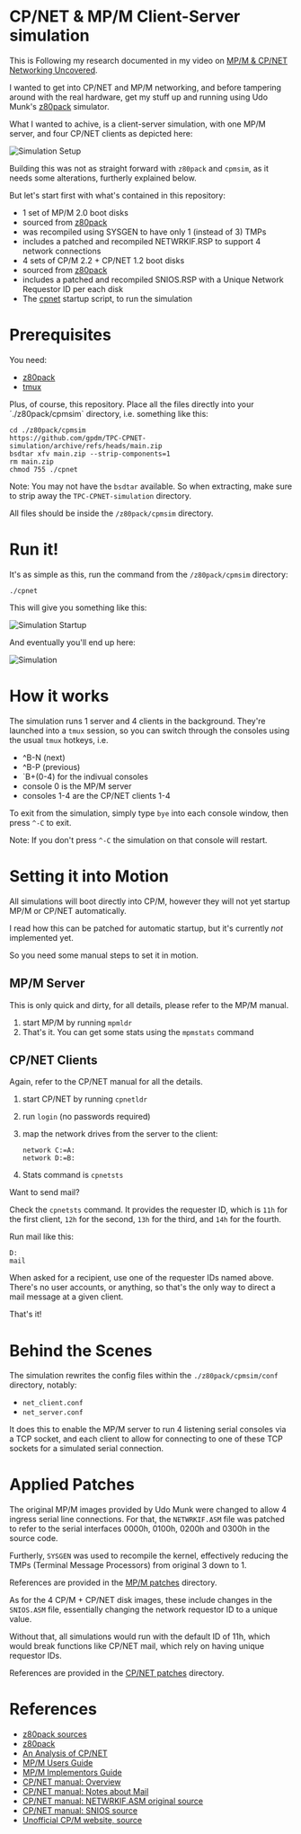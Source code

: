 # CP/NET & MP/M Client-Server simulation

This is Following my research documented in my video
on [MP/M & CP/NET Networking Uncovered](https://www.youtube.com/watch?v=YI2rXPHUQ9c).

I wanted to get into CP/NET and MP/M networking,
and before tampering around with the real hardware,
get my stuff up and running using Udo Munk's [z80pack](https://github.com/udo-munk/z80pack) simulator.

What I wanted to achive, is a client-server simulation,
with one MP/M server, and four CP/NET clients as depicted here:

![Simulation Setup](doc/simulation_setup.png)

Building this was not as straight forward with `z80pack` and `cpmsim`,
as it needs some alterations, furtherly explained below.

But let's start first with what's contained in this repository:

- 1 set of MP/M 2.0 boot disks
 - sourced from [z80pack](https://www.icl1900.co.uk/unix4fun/z80pack/#download)
 - was recompiled using SYSGEN to have only 1 (instead of 3) TMPs
 - includes a patched and recompiled NETWRKIF.RSP to support 4 network connections
- 4 sets of CP/M 2.2 + CP/NET 1.2 boot disks
 - sourced from [z80pack](https://www.icl1900.co.uk/unix4fun/z80pack/#download)
 - includes a patched and recompiled SNIOS.RSP with a Unique Network Requestor ID per each disk
- The [cpnet](./cpnet) startup script, to run the simulation


# Prerequisites

You need:

- [z80pack](https://github.com/udo-munk/z80pack)
- [tmux](https://github.com/tmux/tmux)

Plus, of course, this repository.
Place all the files directly into your ´./z80pack/cpmsim` directory, i.e. something like this:

```
cd ./z80pack/cpmsim
https://github.com/gpdm/TPC-CPNET-simulation/archive/refs/heads/main.zip
bsdtar xfv main.zip --strip-components=1
rm main.zip
chmod 755 ./cpnet
```

Note: You may not have the `bsdtar` available. So when extracting, make sure to strip away
the `TPC-CPNET-simulation` directory.

All files should be inside the `/z80pack/cpmsim` directory.

# Run it!

It's as simple as this, run the command from the `/z80pack/cpmsim` directory:

`./cpnet`

This will give you something like this:

![Simulation Startup](doc/simulation_startup.png)

And eventually you'll end up here:

![Simulation](doc/mpm_server_ready.png)


# How it works

The simulation runs 1 server and 4 clients in the background.
They're launched into a `tmux` session, so you can switch through the consoles
using the usual `tmux` hotkeys, i.e.

- ^B-N (next)
- ^B-P (previous)
- `B+(0-4) for the indivual consoles
 - console 0 is the MP/M server
 - consoles 1-4 are the CP/NET clients 1-4

To exit from the simulation, simply type `bye` into each console window,
then press `^-C` to exit.

Note: If you don't press `^-C` the simulation on that console will restart.


# Setting it into Motion

All simulations will boot directly into CP/M, however they will not yet
startup MP/M or CP/NET automatically.

I read how this can be patched for automatic startup, but it's currently *not* implemented yet.

So you need some manual steps to set it in motion.


## MP/M Server

This is only quick and dirty, for all details, please refer to the MP/M manual.

1. start MP/M by running `mpmldr`
2. That's it. You can get some stats using the `mpmstats` command


## CP/NET Clients

Again, refer to the CP/NET manual for all the details.

1. start CP/NET by running `cpnetldr`
2. run `login` (no passwords required)
3. map the network drives from the server to the client:

   ```
   network C:=A:
   network D:=B:

4. Stats command is `cpnetsts`

Want to send mail?

Check the `cpnetsts` command. It provides the requester ID,
which is `11h` for the first client, `12h` for the second,
`13h` for the third, and `14h` for the fourth.

Run mail like this:

```
D:
mail
```

When asked for a recipient, use one of the requester IDs named above.
There's no user accounts, or anything, so that's the only way to
direct a mail message at a given client.

That's it!


# Behind the Scenes

The simulation rewrites the config files within the `./z80pack/cpmsim/conf` directory,
notably:

- `net_client.conf`
- `net_server.conf`

It does this to enable the MP/M server to run 4 listening serial consoles via a TCP socket,
and each client to allow for connecting to one of these TCP sockets for a simulated
serial connection.


# Applied Patches

The original MP/M images provided by Udo Munk were changed to allow 4 ingress serial line connections.
For that, the `NETWRKIF.ASM` file was patched to refer to the serial interfaces
0000h, 0100h, 0200h and 0300h in the source code.

Furtherly, `SYSGEN` was used to recompile the kernel, effectively reducing the TMPs (Terminal Message Processors)
from original 3 down to 1.

References are provided in the [MP/M patches](patches/mpm) directory.


As for the 4 CP/M + CP/NET disk images, these include changes in the `SNIOS.ASM` file,
essentially changing the network requestor ID to a unique value.

Without that, all simulations would run with the default ID of 11h, which would break
functions like CP/NET mail, which rely on having unique requestor IDs.

References are provided in the [CP/NET patches](patches/cpnet) directory.


# References

- [z80pack sources](https://github.com/udo-munk/z80pack)
- [z80pack](https://www.icl1900.co.uk/unix4fun/z80pack)
- [An Analysis of CP/NET](https://dl.acm.org/doi/pdf/10.1145/800219.806658)
- [MP/M Users Guide](http://www.cpm.z80.de/manuals/mpm2ug.pdf)
- [MP/M Implementors Guide](https://bitsavers.trailing-edge.com/pdf/digitalResearch/mpm_II/MPM_II_System_Implementors_Guide_Aug82.pdf)
- [CP/NET manual: Overview](http://sebhc.durgadas.com/CPNET-docs/cpnet.html#Fig1_1)
- [CP/NET manual: Notes about Mail](http://sebhc.durgadas.com/CPNET-docs/cpnet.html#Sec2_10)
- [CP/NET manual: NETWRKIF.ASM original source](http://sebhc.durgadas.com/CPNET-docs/cpnet.html#ListE_2)
- [CP/NET manual: SNIOS source](http://sebhc.durgadas.com/CPNET-docs/cpnet.html#SecE_4)
- [Unofficial CP/M website, source](http://www.retroarchive.org/cpm/archive/unofficial/source.html)
